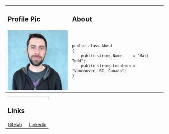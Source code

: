 <table>
<tr>
<td> <h2>Profile Pic</h2> </td>
<td> <h2>About</h2> </td>
</tr>
<tr>
<td> <img src="assets/images/profilepic.jpg"> </td>
<td>
<pre lang="csharp">
<code>
public class About
{
	public string Name     = "Matt Todd";
	public string Location = "Vancouver, BC, Canada";
}
</code>
</pre>
</td>
</tr>
</table>

<table>
<tr style="width: 50px">
<td> <h2>Links</h2> </td>
</tr>
<tr style="width: 50px">
<td> <a href="https://github.com/Fenris42" class="btn btn-github"><span class="icon"></span>GitHub</a> </td>
<td> <a href="https://www.linkedin.com/in/matt-todd/" class="btn btn-linkedin"><span class="icon"></span>Linkedin</a> </td>
</tr>
</table>

 


